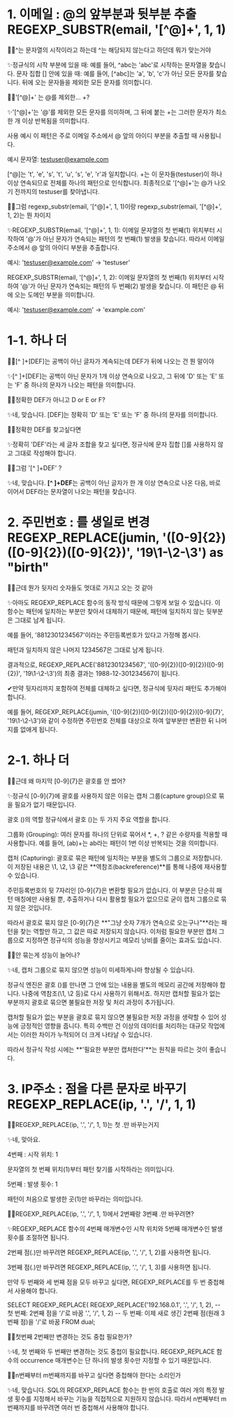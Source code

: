 # 1. 이메일 : @의 앞부분과 뒷부분 추출 REGEXP_SUBSTR(email, '[^@]+', 1, 1)

🤷‍♂️^는 문자열의 시작이라고 하는데 ^는 해당되지 않는다고 하던데 뭐가 맞는거야

✨정규식의 시작 부분에 있을 때: 예를 들어, ^abc는 'abc'로 시작하는 문자열을 찾습니다.
문자 집합 [] 안에 있을 때: 예를 들어, [^abc]는 'a', 'b', 'c'가 아닌 모든 문자를 찾습니다. 뒤에 오는 문자들을 제외한 모든 문자를 의미합니다. 

🤷‍♂️'[^@]+' 는 @를 제외한... +?

✨'[^@]+'는 '@'를 제외한 모든 문자를 의미하며, 그 뒤에 붙는 +는 그러한 문자가 최소 한 개 이상 반복됨을 의미합니다.

사용 예시
이 패턴은 주로 이메일 주소에서 @ 앞의 아이디 부분을 추출할 때 사용됩니다.

예시 문자열: testuser@example.com


[^@]는 't', 'e', 's', 't', 'u', 's', 'e', 'r'과 일치합니다.
+는 이 문자들(testuser)이 하나 이상 연속되므로 전체를 하나의 패턴으로 인식합니다.
최종적으로 '[^@]+'는 @가 나오기 전까지의 testuser를 찾아냅니다.

🤷‍♂️그럼 regexp_substr(email, '[^@]+', 1, 1)이랑 regexp_substr(email, '[^@]+', 1, 2)는 뭔 차이지

✨REGEXP_SUBSTR(email, '[^@]+', 1, 1): 이메일 문자열의 첫 번째(1) 위치부터 시작하여 '@'가 아닌 문자가 연속되는 패턴의 첫 번째(1) 발생을 찾습니다. 따라서 이메일 주소에서 @ 앞의 아이디 부분을 추출합니다.

예시: 'testuser@example.com' → 'testuser'

REGEXP_SUBSTR(email, '[^@]+', 1, 2): 이메일 문자열의 첫 번째(1) 위치부터 시작하여 '@'가 아닌 문자가 연속되는 패턴의 두 번째(2) 발생을 찾습니다. 이 패턴은 @ 뒤에 오는 도메인 부분을 의미합니다.

예시: 'testuser@example.com' → 'example.com'


# 1-1. 하나 더

🤷‍♂️[^ ]+[DEF]는 공백이 아닌 글자가 계속되는데 DEF가 뒤에 나오는 건 뭔 말이야

✨[^ ]+[DEF]는 공백이 아닌 문자가 1개 이상 연속으로 나오고, 그 뒤에 'D' 또는 'E' 또는 'F' 중 하나의 문자가 나오는 패턴을 의미합니다.

🤷‍♂️정확한 DEF가 아니고 D or E or F?

✨네, 맞습니다. [DEF]는 정확히 'D' 또는 'E' 또는 'F' 중 하나의 문자를 의미합니다.

🤷‍♂️정확한 DEF를 찾고싶다면

✨정확히 'DEF'라는 세 글자 조합을 찾고 싶다면, 정규식에 문자 집합 []를 사용하지 않고 그대로 작성해야 합니다.

🤷‍♂️그럼 '[^ ]+DEF' ?

✨네, 맞습니다. **[^ ]+DEF**는 공백이 아닌 글자가 한 개 이상 연속으로 나온 다음, 바로 이어서 DEF라는 문자열이 나오는 패턴을 찾습니다.

# 2. 주민번호 : 를 생일로 변경 REGEXP_REPLACE(jumin, '([0-9]{2})([0-9]{2})([0-9]{2})', '19\1-\2-\3') as "birth"

🤷‍♂️근데 뭔가 뒷자리 숫자들도 멋대로 가지고 오는 것 같아

✨아마도 REGEXP_REPLACE 함수의 동작 방식 때문에 그렇게 보일 수 있습니다. 이 함수는 패턴에 일치하는 부분만 찾아서 대체하기 때문에, 패턴에 일치하지 않는 뒷부분은 그대로 남게 됩니다.

예를 들어, '8812301234567'이라는 주민등록번호가 있다고 가정해 봅시다.

패턴과 일치하지 않은 나머지 1234567은 그대로 남게 됩니다.

결과적으로, REGEXP_REPLACE('8812301234567', '([0-9]{2})([0-9]{2})([0-9]{2})', '19\1-\2-\3')의 최종 결과는 1988-12-301234567이 됩니다.

✔만약 뒷자리까지 포함하여 전체를 대체하고 싶다면, 정규식에 뒷자리 패턴도 추가해야 합니다. 

예를 들어, REGEXP_REPLACE(jumin, '([0-9]{2})([0-9]{2})([0-9]{2})[0-9]{7}', '19\1-\2-\3')와 같이 수정하면 주민번호 전체를 대상으로 하여 앞부분만 변환한 뒤 나머지를 없애게 됩니다.

# 2-1. 하나 더

🤷‍♂️근데 왜 마지막 [0-9]{7}은 괄호를 안 썼어?

✨정규식 [0-9]{7}에 괄호를 사용하지 않은 이유는 캡처 그룹(capture group)으로 묶을 필요가 없기 때문입니다.

괄호 ()의 역할
정규식에서 괄호 ()는 두 가지 주요 역할을 합니다.

그룹화 (Grouping): 여러 문자를 하나의 단위로 묶어서 *, +, ? 같은 수량자를 적용할 때 사용합니다. 예를 들어, (ab)+는 ab라는 패턴이 1번 이상 반복되는 것을 의미합니다.

캡처 (Capturing): 괄호로 묶은 패턴에 일치하는 부분을 별도의 그룹으로 저장합니다. 이 저장된 내용은 \1, \2, \3 같은 **역참조(backreference)**를 통해 나중에 재사용할 수 있습니다.

주민등록번호의 뒷 7자리인 [0-9]{7}은 변환할 필요가 없습니다. 이 부분은 단순히 패턴 매칭에만 사용될 뿐, 추출하거나 다시 활용할 필요가 없으므로 굳이 캡처 그룹으로 묶지 않은 것입니다.

따라서 괄호로 묶지 않은 [0-9]{7}은 **"그냥 숫자 7개가 연속으로 오는구나"**라는 패턴을 찾는 역할만 하고, 그 값은 따로 저장되지 않습니다. 이처럼 필요한 부분만 캡처 그룹으로 지정하면 정규식의 성능을 향상시키고 메모리 낭비를 줄이는 효과도 있습니다.

🤷‍♂️안 묶는게 성능이 늘어나?

✨네, 캡처 그룹으로 묶지 않으면 성능이 미세하게나마 향상될 수 있습니다.

정규식 엔진은 괄호 ()를 만나면 그 안에 있는 내용을 별도의 메모리 공간에 저장해야 합니다. 나중에 역참조(\1, \2 등)로 다시 사용하기 위해서죠. 하지만 캡처할 필요가 없는 부분까지 괄호로 묶으면 불필요한 저장 및 처리 과정이 추가됩니다.

캡처할 필요가 없는 부분을 괄호로 묶지 않으면 불필요한 저장 과정을 생략할 수 있어 성능에 긍정적인 영향을 줍니다. 특히 수백만 건 이상의 데이터를 처리하는 대규모 작업에서는 이러한 차이가 누적되어 더 크게 나타날 수 있습니다.

따라서 정규식 작성 시에는 **'필요한 부분만 캡처한다'**는 원칙을 따르는 것이 좋습니다.

# 3. IP주소 : 점을 다른 문자로 바꾸기 REGEXP_REPLACE(ip, '\.', '/', 1, 1)

🤷‍♂️REGEXP_REPLACE(ip, '\.', '/', 1, 1)는 첫 .만 바꾸는거지

✨네, 맞아요. 

4번째 : 시작 위치: 1

문자열의 첫 번째 위치(1)부터 패턴 찾기를 시작하라는 의미입니다.

5번째 : 발생 횟수: 1

패턴이 처음으로 발생한 곳(1)만 바꾸라는 의미입니다.

🤷‍♂️REGEXP_REPLACE(ip, '\.', '/', 1, 1)에서 2번째랑 3번째 .만 바꾸려면?

✨REGEXP_REPLACE 함수의 4번째 매개변수인 시작 위치와 5번째 매개변수인 발생 횟수를 조절하면 됩니다.

2번째 점(.)만 바꾸려면 REGEXP_REPLACE(ip, '\.', '/', 1, 2)를 사용하면 됩니다.

3번째 점(.)만 바꾸려면 REGEXP_REPLACE(ip, '\.', '/', 1, 3)를 사용하면 됩니다.

만약 두 번째와 세 번째 점을 모두 바꾸고 싶다면, REGEXP_REPLACE를 두 번 중첩해서 사용해야 합니다.

SELECT
  REGEXP_REPLACE(
    REGEXP_REPLACE('192.168.0.1', '\.', '/', 1, 2),  -- 첫 번째: 2번째 점을 '/'로 바꿈
    '\.', '/', 1, 2)                               -- 두 번째: 이제 새로 생긴 2번째 점(원래 3번째 점)을 '/'로 바꿈
FROM dual;

🤷‍♂️첫번째 2번째만 변경하는 것도 중첩 필요한가?

✨네, 첫 번째와 두 번째만 변경하는 것도 중첩이 필요합니다. REGEXP_REPLACE 함수의 occurrence 매개변수는 단 하나의 발생 횟수만 지정할 수 있기 때문입니다.

🤷‍♂️n번째부터 m번째까지를 바꾸고 싶다면 중첩해야 한다는 소리인가

✨네, 맞습니다. SQL의 REGEXP_REPLACE 함수는 한 번의 호출로 여러 개의 특정 발생 횟수를 지정해서 바꾸는 기능을 직접적으로 지원하지 않습니다. 따라서 n번째부터 m번째까지를 바꾸려면 여러 번 중첩해서 사용해야 합니다.
